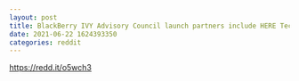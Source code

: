 ```yaml
--- 
layout: post 
title: BlackBerry IVY Advisory Council launch partners include HERE Technologies, Cerence, TELUS, GEICO and AWS 
date: 2021-06-22 1624393350 
categories: reddit 
--- 
```

https://redd.it/o5wch3